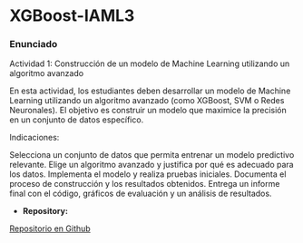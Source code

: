 # XGBoost-IAML3

### Enunciado

Actividad 1: Construcción de un modelo de Machine Learning utilizando un algoritmo avanzado

En esta actividad, los estudiantes deben desarrollar un modelo de Machine Learning utilizando un algoritmo avanzado (como XGBoost, SVM o Redes Neuronales). El objetivo es construir un modelo que maximice la precisión en un conjunto de datos específico.

Indicaciones:

Selecciona un conjunto de datos que permita entrenar un modelo predictivo relevante.
Elige un algoritmo avanzado y justifica por qué es adecuado para los datos.
Implementa el modelo y realiza pruebas iniciales.
Documenta el proceso de construcción y los resultados obtenidos.
Entrega un informe final con el código, gráficos de evaluación y un análisis de resultados.

-   **Repository:**

[Repositorio en Github](https://github.com/kevCastillo19/XGBoost-IAML3/)
